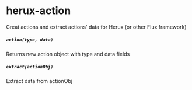 herux-action
============

Creat actions and extract actions' data for Herux (or other Flux framework)

##### `action(type, data)`
Returns new action object with type and data fields

##### `extract(actionObj)`
Extract data from actionObj
